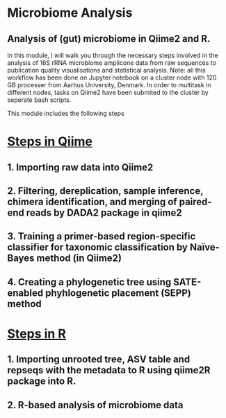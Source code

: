 # Microbiome Analysis

## Analysis of (gut) microbiome in **Qiime2** and **R**.

In this module, I will walk you through the necessary steps involved in the analysis of 16S rRNA microbiome amplicone data from raw sequences to publication quality visualisations and statistical analysis. 
Note: all this workflow has been done on Jupyter notebook on a cluster node with 120 GB processer from Aarhus University, Denmark. In order to multitask in different nodes, tasks on Qiime2 have been submited to the cluster by seperate bash scripts.

This module includes the following steps

# [Steps in **Qiime**](https://github.com/farhadm1990/Microbiome_analysis/blob/main/Qiime_Steps.md)
## 1. Importing raw data into Qiime2
## 2. Filtering, dereplication, sample inference, chimera identification, and merging of paired-end reads by DADA2 package in qiime2
## 3. Training a primer-based region-specific classifier for taxonomic classification by Naïve-Bayes method (in Qiime2)
## 4. Creating a phylogenetic tree using SATE-enabled phyhlogenetic placement (SEPP) method


# [Steps in **R**](https://github.com/farhadm1990/Microbiome_analysis/blob/main/Steps_R.md)

## 1. Importing unrooted tree, ASV table and repseqs with the metadata to R using qiime2R package into R. 
## 2. R-based analysis of microbiome data
